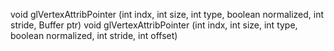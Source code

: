 void glVertexAttribPointer (int indx, int size, int type, boolean normalized, int stride, Buffer ptr)
void glVertexAttribPointer (int indx, int size, int type, boolean normalized, int stride, int offset)

